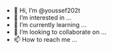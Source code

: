 - 👋 Hi, I’m @youssef202t
- 👀 I’m interested in ...
- 🌱 I’m currently learning ...
- 💞️ I’m looking to collaborate on ...
- 📫 How to reach me ...

<!---
youssef202t/youssef202t is a ✨ special ✨ repository because its `README.md` (this file) appears on your GitHub profile.
You can click the Preview link to take a look at your changes.
--->
